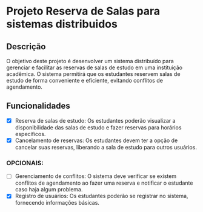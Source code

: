 # Projeto Reserva de Salas para sistemas distribuidos

## Descrição

O objetivo deste projeto é desenvolver um sistema distribuído para gerenciar e facilitar as reservas de salas de estudo em uma instituição acadêmica. O sistema permitirá que os estudantes reservem salas de estudo de forma conveniente e eficiente, evitando conflitos de agendamento.

## Funcionalidades

- [x] Reserva de salas de estudo: Os estudantes poderão visualizar a disponibilidade das salas de estudo e fazer reservas para horários específicos.
- [x] Cancelamento de reservas: Os estudantes devem ter a opção de cancelar suas reservas, liberando a sala de estudo para outros usuários.

### OPCIONAIS:
- [ ] Gerenciamento de conflitos: O sistema deve verificar se existem conflitos de agendamento ao fazer uma reserva e notificar o estudante caso haja algum problema.
- [x] Registro de usuários: Os estudantes poderão se registrar no sistema, fornecendo informações básicas.
